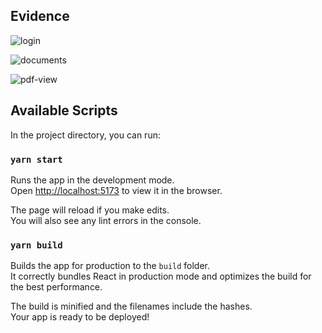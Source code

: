## Evidence
![login](https://user-images.githubusercontent.com/74195715/196292700-245fd5d3-29c6-4527-af62-23cc1d380a52.png)

![documents](https://user-images.githubusercontent.com/74195715/196279311-80488680-0231-45d4-906b-d088e83b5b53.png)

![pdf-view](https://user-images.githubusercontent.com/74195715/196279319-ca853989-7c28-4585-a227-5ba32f7491b7.png)

## Available Scripts
In the project directory, you can run:

### `yarn start`
Runs the app in the development mode.<br />
Open [http://localhost:5173](http://localhost:5173) to view it in the browser.

The page will reload if you make edits.<br />
You will also see any lint errors in the console.

### `yarn build`

Builds the app for production to the `build` folder.<br />
It correctly bundles React in production mode and optimizes the build for the best performance.

The build is minified and the filenames include the hashes.<br />
Your app is ready to be deployed!
